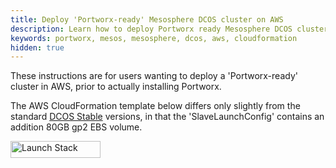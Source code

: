 ```yaml
---
title: Deploy 'Portworx-ready' Mesosphere DCOS cluster on AWS
description: Learn how to deploy Portworx ready Mesosphere DCOS clusters on AWS
keywords: portworx, mesos, mesosphere, dcos, aws, cloudformation
hidden: true
---
```


These instructions are for users wanting to deploy a 'Portworx-ready' cluster in AWS, prior to actually installing Portworx.

The AWS CloudFormation template below differs only slightly from the standard [DCOS Stable](https://downloads.dcos.io/dcos/stable/aws.html) versions,
in that the 'SlaveLaunchConfig' contains an addition 80GB gp2 EBS volume.

<p><a href="https://console.aws.amazon.com/cloudformation/home#/stacks/new?stackName=PX-STACK&amp;templateURL=https://s3.amazonaws.com/px-ready-dcos/px-ready-dcos_1.10_CF.json" rel="nofollow noreferrer" target="_blank"><img src="https://cdn.rawgit.com/buildkite/cloudformation-launch-stack-button-svg/master/launch-stack.svg" alt="Launch Stack" width="144px" height="27px" class="cf-stack"></a></p>
